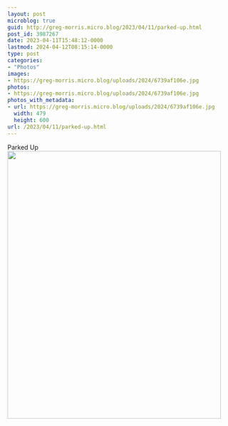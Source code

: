 ```yaml
---
layout: post
microblog: true
guid: http://greg-morris.micro.blog/2023/04/11/parked-up.html
post_id: 3987267
date: 2023-04-11T15:48:12-0000
lastmod: 2024-04-12T08:15:14-0000
type: post
categories:
- "Photos"
images:
- https://greg-morris.micro.blog/uploads/2024/6739af106e.jpg
photos:
- https://greg-morris.micro.blog/uploads/2024/6739af106e.jpg
photos_with_metadata:
- url: https://greg-morris.micro.blog/uploads/2024/6739af106e.jpg
  width: 479
  height: 600
url: /2023/04/11/parked-up.html
---
```


Parked Up<img src="uploads/2024/6739af106e.jpg" width="479" height="600" alt="">
